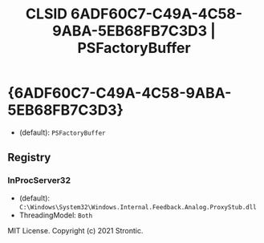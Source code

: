 ﻿---
title: "CLSID 6ADF60C7-C49A-4C58-9ABA-5EB68FB7C3D3 | PSFactoryBuffer"
excerpt: What is COM-Object CLSID 6ADF60C7-C49A-4C58-9ABA-5EB68FB7C3D3?
---

# {6ADF60C7-C49A-4C58-9ABA-5EB68FB7C3D3}

* (default): `PSFactoryBuffer`

## Registry


### InProcServer32

* (default): `C:\Windows\System32\Windows.Internal.Feedback.Analog.ProxyStub.dll`
* ThreadingModel: `Both`

MIT License. Copyright (c) 2021 Strontic.



